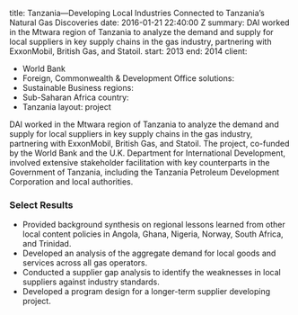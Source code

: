 
title: Tanzania—Developing Local Industries Connected to Tanzania’s Natural Gas Discoveries
date: 2016-01-21 22:40:00 Z
summary: DAI worked in the Mtwara region of Tanzania to analyze the demand and supply
  for local suppliers in key supply chains in the gas industry, partnering with ExxonMobil,
  British Gas, and Statoil.
start: 2013
end: 2014
client:
- World Bank
- Foreign, Commonwealth & Development Office
solutions:
- Sustainable Business
regions:
- Sub-Saharan Africa
country:
- Tanzania
layout: project


DAI worked in the Mtwara region of Tanzania to analyze the demand and supply for local suppliers in key supply chains in the gas industry, partnering with ExxonMobil, British Gas, and Statoil. The project, co-funded by the World Bank and the U.K. Department for International Development, involved extensive stakeholder facilitation with key counterparts in the Government of Tanzania, including the Tanzania Petroleum Development Corporation and local authorities.

### Select Results

* Provided background synthesis on regional lessons learned from other local content policies in Angola, Ghana, Nigeria, Norway, South Africa, and Trinidad.
* Developed an analysis of the aggregate demand for local goods and services across all gas operators.
* Conducted a supplier gap analysis to identify the weaknesses in local suppliers against industry standards.
* Developed a program design for a longer-term supplier developing project.
